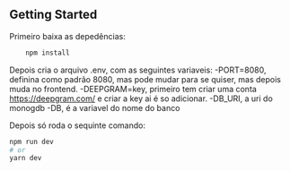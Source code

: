 ﻿## Getting Started

Primeiro baixa as depedências:

``` bash
    npm install
```
Depois cria o arquivo .env, com as seguintes variaveis:
    -PORT=8080, definina como padrão 8080, mas pode mudar para se quiser, mas depois muda no frontend.
    -DEEPGRAM=key, primeiro tem criar uma conta https://deepgram.com/ e criar a key ai é so adicionar.
    -DB_URI, a uri do monogdb
    -DB, é a variavel do nome do banco

Depois só roda o sequinte comando:
```bash
npm run dev
# or
yarn dev
```
